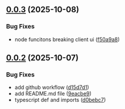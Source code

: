 ## [0.0.3](https://github.com/wowjob/wowjob-ui-tanstack/compare/v0.0.2...v0.0.3) (2025-10-08)


### Bug Fixes

* node funcitons breaking client ui ([f50a9a8](https://github.com/wowjob/wowjob-ui-tanstack/commit/f50a9a8af0afc5c6173beb6208029c5da6e30a1c))

## [0.0.2](https://github.com/wowjob/wowjob-ui-tanstack/compare/v0.0.1...v0.0.2) (2025-10-07)


### Bug Fixes

* add github workflow ([d15d7d1](https://github.com/wowjob/wowjob-ui-tanstack/commit/d15d7d101b159b9eab334e56d1df4a2ac8a8b445))
* add README.md file ([9eacbe9](https://github.com/wowjob/wowjob-ui-tanstack/commit/9eacbe9cd7f6277d9a7151cc2da1da584766abdb))
* typescript def and imports ([d0bebc7](https://github.com/wowjob/wowjob-ui-tanstack/commit/d0bebc75f6c67edc64a501cef0606efdea04d9cd))
